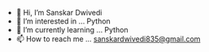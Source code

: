 - 👋 Hi, I’m Sanskar Dwivedi
- 👀 I’m interested in ... Python
- 🌱 I’m currently learning ... Python
- 📫 How to reach me ... sanskardwivedi835@gmail.com

<!---
Sanskar-Dwivedi/Sanskar-Dwivedi is a ✨ special ✨ repository because its `README.md` (this file) appears on your GitHub profile.
You can click the Preview link to take a look at your changes.
--->
